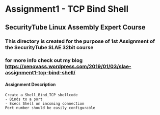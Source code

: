 
# Assignment1 - TCP Bind Shell

## SecurityTube Linux Assembly Expert Course

### This directory is created for the purpose of 1st Assignment of the SecurityTube SLAE 32bit course

### for more info check out my blog https://xenovass.wordpress.com/2019/01/03/slae-assignment1-tcp-bind-shell/

#### Assignment Description

~~~~~~~~~~~~~~~~~~~~~~~~~~~~~~~~~~~~~~~~~~~~~~~~~~~~~~~~~~~~
Create a Shell_Bind_TCP shellcode
- Binds to a port
- Execs Shell on incoming connection
Port number should be easily configurable
~~~~~~~~~~~~~~~~~~~~~~~~~~~~~~~~~~~~~~~~~~~~~~~~~~~~~~~~~~~~
